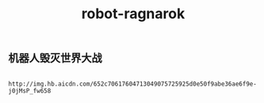 ﻿---
layout: default
title: robot-ragnarok
---
## 机器人毁灭世界大战
```

http://img.hb.aicdn.com/652c70617604713049075725925d0e50f9abe36ae6f9e-j0jMsP_fw658

```
